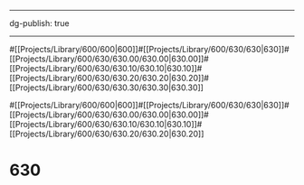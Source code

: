 ---
dg-publish: true

------
#[[Projects/Library/600/600\|600]]#[[Projects/Library/600/630/630\|630]]#[[Projects/Library/600/630/630.00/630.00\|630.00]]#[[Projects/Library/600/630/630.10/630.10\|630.10]]#[[Projects/Library/600/630/630.20/630.20\|630.20]]#[[Projects/Library/600/630/630.30/630.30\|630.30]]


#[[Projects/Library/600/600\|600]]#[[Projects/Library/600/630/630\|630]]#[[Projects/Library/600/630/630.00/630.00\|630.00]]#[[Projects/Library/600/630/630.10/630.10\|630.10]]#[[Projects/Library/600/630/630.20/630.20\|630.20]]

# 630

